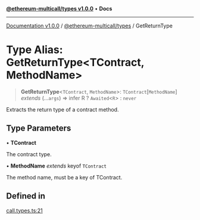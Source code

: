 [**@ethereum-multicall/types v1.0.0**](../README.md) • **Docs**

***

[Documentation v1.0.0](../../../packages.md) / [@ethereum-multicall/types](../README.md) / GetReturnType

# Type Alias: GetReturnType\<TContract, MethodName\>

> **GetReturnType**\<`TContract`, `MethodName`\>: `TContract`\[`MethodName`\] *extends* (...`args`) => infer R ? `Awaited`\<`R`\> : `never`

Extracts the return type of a contract method.

## Type Parameters

• **TContract**

The contract type.

• **MethodName** *extends* keyof `TContract`

The method name, must be a key of TContract.

## Defined in

[call.types.ts:21](https://github.com/niZmosis/ethereum-multicall/blob/2a2d077a99c23b464a4e40dd6375d06ce98594bd/packages/types/src/call.types.ts#L21)

